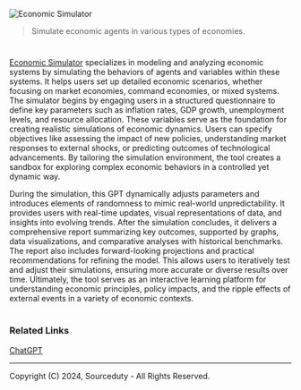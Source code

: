 ![Economic Simulator](https://github.com/user-attachments/assets/f362bf2c-7fe5-4b84-ab99-a914270164fc)

> Simulate economic agents in various types of economies.
#

[Economic Simulator](https://chatgpt.com/g/g-9Kp5WaG0R-economic-simulator) specializes in modeling and analyzing economic systems by simulating the behaviors of agents and variables within these systems. It helps users set up detailed economic scenarios, whether focusing on market economies, command economies, or mixed systems. The simulator begins by engaging users in a structured questionnaire to define key parameters such as inflation rates, GDP growth, unemployment levels, and resource allocation. These variables serve as the foundation for creating realistic simulations of economic dynamics. Users can specify objectives like assessing the impact of new policies, understanding market responses to external shocks, or predicting outcomes of technological advancements. By tailoring the simulation environment, the tool creates a sandbox for exploring complex economic behaviors in a controlled yet dynamic way.

During the simulation, this GPT dynamically adjusts parameters and introduces elements of randomness to mimic real-world unpredictability. It provides users with real-time updates, visual representations of data, and insights into evolving trends. After the simulation concludes, it delivers a comprehensive report summarizing key outcomes, supported by graphs, data visualizations, and comparative analyses with historical benchmarks. The report also includes forward-looking projections and practical recommendations for refining the model. This allows users to iteratively test and adjust their simulations, ensuring more accurate or diverse results over time. Ultimately, the tool serves as an interactive learning platform for understanding economic principles, policy impacts, and the ripple effects of external events in a variety of economic contexts.

#
### Related Links

[ChatGPT](https://github.com/sourceduty/ChatGPT)

***
Copyright (C) 2024, Sourceduty - All Rights Reserved.

